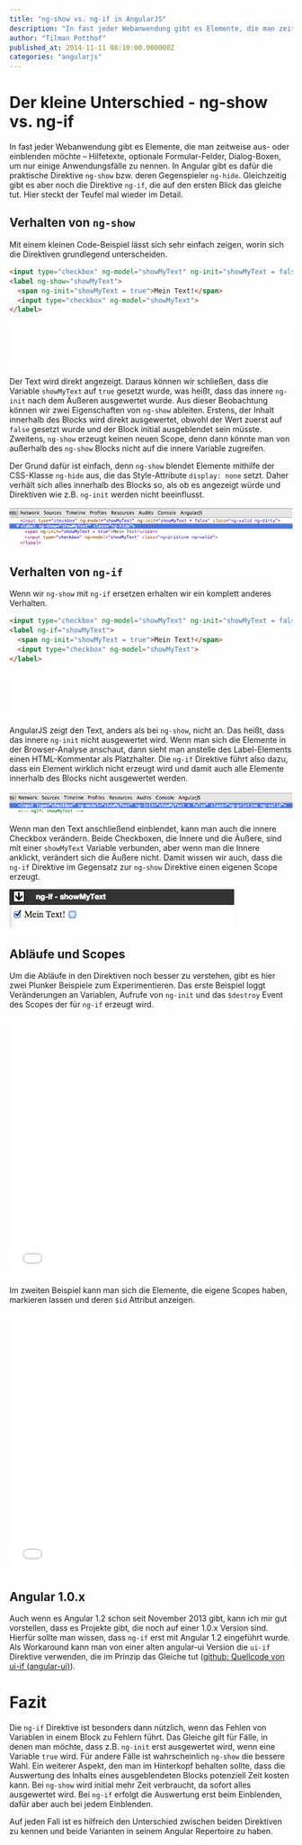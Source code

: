```yaml
---
title: "ng-show vs. ng-if in AngularJS"
description: "In fast jeder Webanwendung gibt es Elemente, die man zeitweise aus- oder einblenden möchte. Hierfür bietet AngularJS die Direktiven ngShow, ngHide und ngIf."
author: "Tilman Potthof"
published_at: 2014-11-11 08:10:00.000000Z
categories: "angularjs"
---
```


# Der kleine Unterschied - ng-show vs. ng-if

In fast jeder Webanwendung gibt es Elemente, die man zeitweise aus- oder einblenden möchte – Hilfetexte, optionale Formular-Felder, Dialog-Boxen, um nur einige Anwendungsfälle zu nennen. In Angular gibt es dafür die praktische Direktive `ng-show` bzw. deren Gegenspieler `ng-hide`. Gleichzeitig gibt es aber noch die Direktive `ng-if`, die auf den ersten Blick das gleiche tut. Hier steckt der Teufel mal wieder im Detail.

## Verhalten von `ng-show`

Mit einem kleinen Code-Beispiel lässt sich sehr einfach zeigen, worin sich die Direktiven grundlegend unterscheiden.

```html
<input type="checkbox" ng-model="showMyText" ng-init="showMyText = false">
<label ng-show="showMyText">
  <span ng-init="showMyText = true">Mein Text!</span>
  <input type="checkbox" ng-model="showMyText">
</label>
```

<iframe src="/assets/mirror/embed.plnkr.co/klTOmQl6yvLPjhCrF69M/preview.html" style="width:100%;height:80px;border:0"></iframe>

Der Text wird direkt angezeigt.
Daraus können wir schließen, dass die Variable `showMyText` auf `true` gesetzt wurde, was heißt, dass das innere `ng-init` nach dem Äußeren ausgewertet wurde.
Aus dieser Beobachtung können wir zwei Eigenschaften von `ng-show` ableiten.
Erstens, der Inhalt innerhalb des Blocks wird direkt ausgewertet, obwohl der Wert zuerst auf `false` gesetzt wurde und der Block initial ausgeblendet sein müsste.
Zweitens, `ng-show` erzeugt keinen neuen Scope, denn dann könnte man von außerhalb des `ng-show` Blocks nicht auf die innere Variable zugreifen.

Der Grund dafür ist einfach, denn `ng-show` blendet Elemente mithilfe der CSS-Klasse `ng-hide` aus, die das Style-Attribute `display: none` setzt. Daher verhält sich alles innerhalb des Blocks so, als ob es angezeigt würde und Direktiven wie z.B. `ng-init` werden nicht beeinflusst.

![ng-show in der Element Analyse](inspect-element-ng-show.png)

## Verhalten von `ng-if`

Wenn wir `ng-show` mit `ng-if` ersetzen erhalten wir ein komplett anderes Verhalten.

```html
<input type="checkbox" ng-model="showMyText" ng-init="showMyText = false">
<label ng-if="showMyText">
  <span ng-init="showMyText = true">Mein Text!</span>
  <input type="checkbox" ng-model="showMyText">
</label>
```

<iframe src="/assets/mirror/embed.plnkr.co/kJZ0jgyjieerZ6eEUMxb/preview.html" style="width:100%;height:80px;border:0"></iframe>

AngularJS zeigt den Text, anders als bei `ng-show`, nicht an.
Das heißt, dass das innere `ng-init` nicht ausgewertet wird.
Wenn man sich die Elemente in der Browser-Analyse anschaut, dann sieht man anstelle des Label-Elements einen HTML-Kommentar als Platzhalter.
Die `ng-if` Direktive führt also dazu, dass ein Element wirklich nicht erzeugt wird und damit auch alle Elemente innerhalb des Blocks nicht ausgewertet werden.

![ng-if in der Element Analyse](inspect-element-ng-if.png)

Wenn man den Text anschließend einblendet, kann man auch die innere Checkbox verändern.
Beide Checkboxen, die Innere und die Äußere, sind mit einer `showMyText` Variable verbunden, aber wenn man die Innere anklickt, verändert sich die Äußere nicht.
Damit wissen wir auch, dass die `ng-if` Direktive im Gegensatz zur `ng-show` Direktive einen eigenen Scope erzeugt.

![ng-if Checkboxen mit unterschiedlichen Scopes](ng-if-checkboxes.png)

## Abläufe und Scopes

Um die Abläufe in den Direktiven noch besser zu verstehen, gibt es hier zwei Plunker Beispiele zum Experimentieren.
Das erste Beispiel loggt Veränderungen an Variablen, Aufrufe von `ng-init` und das `$destroy` Event des Scopes der für `ng-if` erzeugt wird.


<iframe src="/assets/mirror/embed.plnkr.co/ugI1KCtFFMik7tB54bDj/preview.html" style="width:100%;height:460px;border:0"></iframe>

Im zweiten Beispiel kann man sich die Elemente, die eigene Scopes haben, markieren lassen und deren `$id` Attribut anzeigen.

<iframe src="/assets/mirror/embed.plnkr.co/oaypFTr2P2cF4WzZ5a0Q/preview.html" style="width:100%;height:460px;border:0"></iframe>

## Angular 1.0.x

Auch wenn es Angular 1.2 schon seit November 2013 gibt, kann ich mir gut vorstellen, dass es Projekte gibt, die noch auf einer 1.0.x Version sind.
Hierfür sollte man wissen, dass `ng-if` erst mit Angular 1.2 eingeführt wurde.
Als Workaround kann man von einer alten angular-ui Version die `ui-if` Direktive verwenden, die im Prinzip das Gleiche tut ([github: Quellcode von ui-if (angular-ui)](https://github.com/angular-ui/angular-ui-OLDREPO/blob/master/modules/directives/if/if.js)).

# Fazit

Die `ng-if` Direktive ist besonders dann nützlich, wenn das Fehlen von Variablen in einem Block zu Fehlern führt.
Das Gleiche gilt für Fälle, in denen man möchte, dass z.B. `ng-init` erst ausgewertet wird, wenn eine Variable `true` wird.
Für andere Fälle ist wahrscheinlich `ng-show` die bessere Wahl.
Ein weiterer Aspekt, den man im Hinterkopf behalten sollte, dass die Auswertung des Inhalts eines ausgeblendeten Blocks potenziell Zeit kosten kann.
Bei `ng-show` wird initial mehr Zeit verbraucht, da sofort alles ausgewertet wird.
Bei `ng-if` erfolgt die Auswertung erst beim Einblenden, dafür aber auch bei jedem Einblenden.

Auf jeden Fall ist es hilfreich den Unterschied zwischen beiden Direktiven zu kennen und beide Varianten in seinem Angular Repertoire zu haben.
